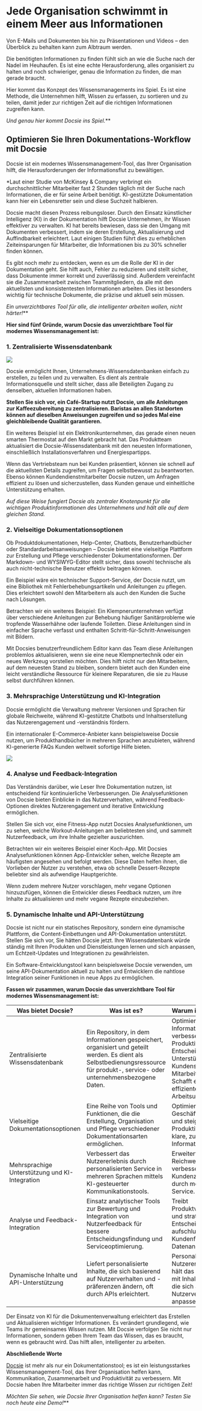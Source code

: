 # Jede Organisation schwimmt in einem Meer aus Informationen

Von E-Mails und Dokumenten bis hin zu Präsentationen und Videos – den Überblick zu behalten kann zum Albtraum werden.

Die benötigten Informationen zu finden fühlt sich an wie die Suche nach der Nadel im Heuhaufen. Es ist eine echte Herausforderung, alles organisiert zu halten und noch schwieriger, genau die Information zu finden, die man gerade braucht.

Hier kommt das Konzept des Wissensmanagements ins Spiel. Es ist eine Methode, die Unternehmen hilft, Wissen zu erfassen, zu sortieren und zu teilen, damit jeder zur richtigen Zeit auf die richtigen Informationen zugreifen kann.

*Und genau hier kommt Docsie ins Spiel.***

## Optimieren Sie Ihren Dokumentations-Workflow mit Docsie

Docsie ist ein modernes Wissensmanagement-Tool, das Ihrer Organisation hilft, die Herausforderungen der Informationsflut zu bewältigen.

*Laut einer Studie von McKinsey & Company verbringt ein durchschnittlicher Mitarbeiter fast 2 Stunden täglich mit der Suche nach Informationen, die er für seine Arbeit benötigt. KI-gestützte Dokumentation kann hier ein Lebensretter sein und diese Suchzeit halbieren.

Docsie macht diesen Prozess reibungsloser. Durch den Einsatz künstlicher Intelligenz (KI) in der Dokumentation hilft Docsie Unternehmen, ihr Wissen effektiver zu verwalten. KI hat bereits bewiesen, dass sie den Umgang mit Dokumenten verbessert, indem sie deren Erstellung, Aktualisierung und Auffindbarkeit erleichtert. Laut einigen Studien führt dies zu erheblichen Zeiteinsparungen für Mitarbeiter, die Informationen bis zu 30% schneller finden können.

Es gibt noch mehr zu entdecken, wenn es um die Rolle der KI in der Dokumentation geht. Sie hilft auch, Fehler zu reduzieren und stellt sicher, dass Dokumente immer korrekt und zuverlässig sind. Außerdem vereinfacht sie die Zusammenarbeit zwischen Teammitgliedern, da alle mit den aktuellsten und konsistentesten Informationen arbeiten. Dies ist besonders wichtig für technische Dokumente, die präzise und aktuell sein müssen.

*Ein unverzichtbares Tool für alle, die intelligenter arbeiten wollen, nicht härter!***

**Hier sind fünf Gründe, warum Docsie das unverzichtbare Tool für modernes Wissensmanagement ist:**

### 1. Zentralisierte Wissensdatenbank

![](https://cdn.docsie.io/workspace_PfNzfGj3YfKKtTO4T/doc_QiqgSuNoJpspcExF3/file_zh0D6glcVNq7JfzPB/image1.jpg)

Docsie ermöglicht Ihnen, Unternehmens-Wissensdatenbanken einfach zu erstellen, zu teilen und zu verwalten. Es dient als zentrale Informationsquelle und stellt sicher, dass alle Beteiligten Zugang zu denselben, aktuellen Informationen haben.

**Stellen Sie sich vor, ein Café-Startup nutzt Docsie, um alle Anleitungen zur Kaffeezubereitung zu zentralisieren. Baristas an allen Standorten können auf dieselben Anweisungen zugreifen und so jedes Mal eine gleichbleibende Qualität garantieren.**

Ein weiteres Beispiel ist ein Elektronikunternehmen, das gerade einen neuen smarten Thermostat auf den Markt gebracht hat. Das Produktteam aktualisiert die Docsie-Wissensdatenbank mit den neuesten Informationen, einschließlich Installationsverfahren und Energiespartipps.

Wenn das Vertriebsteam nun bei Kunden präsentiert, können sie schnell auf die aktuellsten Details zugreifen, um Fragen selbstbewusst zu beantworten. Ebenso können Kundendienstmitarbeiter Docsie nutzen, um Anfragen effizient zu lösen und sicherzustellen, dass Kunden genaue und einheitliche Unterstützung erhalten.

*Auf diese Weise fungiert Docsie als zentraler Knotenpunkt für alle wichtigen Produktinformationen des Unternehmens und hält alle auf dem gleichen Stand.*

### 2. Vielseitige Dokumentationsoptionen

Ob Produktdokumentationen, Help-Center, Chatbots, Benutzerhandbücher oder Standardarbeitsanweisungen – Docsie bietet eine vielseitige Plattform zur Erstellung und Pflege verschiedenster Dokumentationsformen. Der Markdown- und WYSIWYG-Editor stellt sicher, dass sowohl technische als auch nicht-technische Benutzer effektiv beitragen können.

Ein Beispiel wäre ein technischer Support-Service, der Docsie nutzt, um eine Bibliothek mit Fehlerbehebungsartikeln und Anleitungen zu pflegen. Dies erleichtert sowohl den Mitarbeitern als auch den Kunden die Suche nach Lösungen.

Betrachten wir ein weiteres Beispiel: Ein Klempnerunternehmen verfügt über verschiedene Anleitungen zur Behebung häufiger Sanitärprobleme wie tropfende Wasserhähne oder laufende Toiletten. Diese Anleitungen sind in einfacher Sprache verfasst und enthalten Schritt-für-Schritt-Anweisungen mit Bildern.

Mit Docsies benutzerfreundlichem Editor kann das Team diese Anleitungen problemlos aktualisieren, wenn sie eine neue Klempnertechnik oder ein neues Werkzeug vorstellen möchten. Dies hilft nicht nur den Mitarbeitern, auf dem neuesten Stand zu bleiben, sondern bietet auch den Kunden eine leicht verständliche Ressource für kleinere Reparaturen, die sie zu Hause selbst durchführen können.

### 3. Mehrsprachige Unterstützung und KI-Integration

Docsie ermöglicht die Verwaltung mehrerer Versionen und Sprachen für globale Reichweite, während KI-gestützte Chatbots und Inhaltserstellung das Nutzerengagement und -verständnis fördern.

Ein internationaler E-Commerce-Anbieter kann beispielsweise Docsie nutzen, um Produkthandbücher in mehreren Sprachen anzubieten, während KI-generierte FAQs Kunden weltweit sofortige Hilfe bieten.

![](https://cdn.docsie.io/workspace_PfNzfGj3YfKKtTO4T/doc_QiqgSuNoJpspcExF3/file_PsColCdNTzzVzyJ41/image2.jpg)

### 4. Analyse und Feedback-Integration

Das Verständnis darüber, wie Leser Ihre Dokumentation nutzen, ist entscheidend für kontinuierliche Verbesserungen. Die Analysefunktionen von Docsie bieten Einblicke in das Nutzerverhalten, während Feedback-Optionen direktes Nutzerengagement und iterative Entwicklung ermöglichen.

Stellen Sie sich vor, eine Fitness-App nutzt Docsies Analysefunktionen, um zu sehen, welche Workout-Anleitungen am beliebtesten sind, und sammelt Nutzerfeedback, um ihre Inhalte gezielter auszurichten.

Betrachten wir ein weiteres Beispiel einer Koch-App. Mit Docsies Analysefunktionen können App-Entwickler sehen, welche Rezepte am häufigsten angesehen und befolgt werden. Diese Daten helfen ihnen, die Vorlieben der Nutzer zu verstehen, etwa ob schnelle Dessert-Rezepte beliebter sind als aufwendige Hauptgerichte.

Wenn zudem mehrere Nutzer vorschlagen, mehr vegane Optionen hinzuzufügen, können die Entwickler dieses Feedback nutzen, um ihre Inhalte zu aktualisieren und mehr vegane Rezepte einzubeziehen.

### 5. Dynamische Inhalte und API-Unterstützung

Docsie ist nicht nur ein statisches Repository, sondern eine dynamische Plattform, die Content-Einbettungen und API-Dokumentation unterstützt. Stellen Sie sich vor, Sie hätten Docsie jetzt. Ihre Wissensdatenbank würde ständig mit Ihren Produkten und Dienstleistungen lernen und sich anpassen, um Echtzeit-Updates und Integrationen zu gewährleisten.

Ein Software-Entwicklungstool kann beispielsweise Docsie verwenden, um seine API-Dokumentation aktuell zu halten und Entwicklern die nahtlose Integration seiner Funktionen in neue Apps zu ermöglichen.

**Fassen wir zusammen, warum Docsie das unverzichtbare Tool für modernes Wissensmanagement ist:**

|Was bietet Docsie?|Was ist es?|Warum ist es wichtig?|
|-|-|-|
|Zentralisierte Wissensdatenbank|Ein Repository, in dem Informationen gespeichert, organisiert und geteilt werden. Es dient als Selbstbedienungsressource für produkt-, service- oder unternehmensbezogene Daten.|Optimiert den Informationszugriff, verbessert Produktivität und Entscheidungsfindung. Unterstützt Kundenservice und Mitarbeiterschulung. Schafft ein effizienteres Arbeitsumfeld.|
|Vielseitige Dokumentationsoptionen|Eine Reihe von Tools und Funktionen, die die Erstellung, Organisation und Pflege verschiedener Dokumentationsarten ermöglichen.|Optimiert Geschäftsprozesse und steigert die Produktivität durch klare, zugängliche Informationen.|
|Mehrsprachige Unterstützung und KI-Integration|Verbessert das Nutzererlebnis durch personalisierten Service in mehreren Sprachen mittels KI-gesteuerter Kommunikationstools.|Erweitert die globale Reichweite und verbessert die Kundenzufriedenheit durch mehrsprachigen Service.|
|Analyse und Feedback-Integration|Einsatz analytischer Tools zur Bewertung und Integration von Nutzerfeedback für bessere Entscheidungsfindung und Serviceoptimierung.|Treibt Produktverbesserung und strategische Entscheidungen durch aufschlussreiches Kundenfeedback und Datenanalyse voran.|
|Dynamische Inhalte und API-Unterstützung|Liefert personalisierte Inhalte, die sich basierend auf Nutzerverhalten und -präferenzen ändern, oft durch APIs erleichtert.|Personalisiert das Nutzererlebnis und hält das Engagement mit Inhalten aufrecht, die sich an das Nutzerverhalten anpassen.|

Der Einsatz von KI für die Dokumentenverwaltung erleichtert das Erstellen und Aktualisieren wichtiger Informationen. Es verändert grundlegend, wie Teams ihr gemeinsames Wissen nutzen. Mit Docsie verfolgen Sie nicht nur Informationen, sondern geben Ihrem Team das Wissen, das es braucht, wenn es gebraucht wird. Das hilft allen, intelligenter zu arbeiten.

**Abschließende Worte**

[Docsie](https://www.docsie.io/) ist mehr als nur ein Dokumentationstool; es ist ein leistungsstarkes Wissensmanagement-Tool, das Ihrer Organisation helfen kann, Kommunikation, Zusammenarbeit und Produktivität zu verbessern. Mit Docsie haben Ihre Mitarbeiter immer das richtige Wissen zur richtigen Zeit!

*Möchten Sie sehen, wie Docsie Ihrer Organisation helfen kann? Testen Sie noch heute eine Demo!***